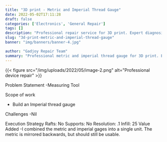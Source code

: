 ```yaml
---
title: "3D print - Metric and Imperial Thread Gauge"
date: 2022-05-02T17:11:28
draft: false
categories: ['Electronics', 'General Repair']
tags: []
description: "Professional repair service for 3D print. Expert diagnosis and quality repairs in Bangalore."
slug: "3d-print-metric-and-imperial-thread-gauge"
banner: "img/banners/banner-4.jpg"

author: "Gadjoy Repair Team"
summary: "Professional metric and imperial thread gauge for 3D print. Expert technicians, quality parts, warranty included."
---
```


{{< figure src="/img/uploads/2022/05/image-2.png" alt="Professional device repair" >}}

Problem Statement -Measuring Tool

Scope of work

- Build an Imperial thread gauge

Challenges -Nil

Execution Strategy Rafts: No Supports: No Resolution: .1 Infill: 25 Value Added -I combined the metric and imperial gages into a single unit. The metric is mirrored backwards, but should still be usable.